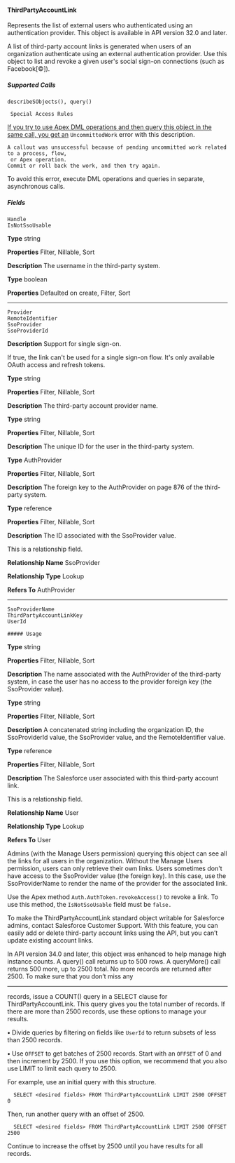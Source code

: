 #### ThirdPartyAccountLink

Represents the list of external users who authenticated using an authentication provider. This object is available in API version 32.0 and
later.

A list of third-party account links is generated when users of an organization authenticate using an external authentication provider. Use
this object to list and revoke a given user's social sign-on connections (such as Facebook[©]).

##### Supported Calls
```
describeSObjects(), query()

 Special Access Rules

```
[If you try to use Apex DML operations and then query this object in the same call, you get an](https://developer.salesforce.com/docs/atlas.en-us.254.0.apexref.meta/apexref/apex_dml_section.htm) `UncommittedWork` error with this
description.
```
A callout was unsuccessful because of pending uncommitted work related to a process, flow,
 or Apex operation.
Commit or roll back the work, and then try again.

```
To avoid this error, execute DML operations and queries in separate, asynchronous calls.

##### Fields

```
Handle
IsNotSsoUsable

```

**Type**
string

**Properties**
Filter, Nillable, Sort

**Description**
The username in the third-party system.

**Type**
boolean

**Properties**
Defaulted on create, Filter, Sort


-----

```
Provider
RemoteIdentifier
SsoProvider
SsoProviderId

```

**Description**
Support for single sign-on.

If true, the link can't be used for a single sign-on flow. It's only available OAuth
access and refresh tokens.

**Type**
string

**Properties**
Filter, Nillable, Sort

**Description**
The third-party account provider name.

**Type**
string

**Properties**
Filter, Nillable, Sort

**Description**
The unique ID for the user in the third-party system.

**Type**
AuthProvider

**Properties**
Filter, Nillable, Sort

**Description**
The foreign key to the AuthProvider on page 876 of the third-party system.

**Type**
reference

**Properties**
Filter, Nillable, Sort

**Description**
The ID associated with the SsoProvider value.

This is a relationship field.

**Relationship Name**
SsoProvider

**Relationship Type**
Lookup

**Refers To**
AuthProvider


-----

```
SsoProviderName
ThirdPartyAccountLinkKey
UserId

##### Usage

```

**Type**
string

**Properties**
Filter, Nillable, Sort

**Description**
The name associated with the AuthProvider of the third-party system, in case
the user has no access to the provider foreign key (the SsoProvider value).

**Type**
string

**Properties**
Filter, Nillable, Sort

**Description**
A concatenated string including the organization ID, the SsoProviderId
value, the SsoProvider value, and the RemoteIdentifier value.

**Type**
reference

**Properties**
Filter, Nillable, Sort

**Description**
The Salesforce user associated with this third-party account link.

This is a relationship field.

**Relationship Name**
User

**Relationship Type**
Lookup

**Refers To**
User


Admins (with the Manage Users permission) querying this object can see all the links for all users in the organization. Without the Manage
Users permission, users can only retrieve their own links. Users sometimes don't have access to the SsoProvider value (the foreign
key). In this case, use the SsoProviderName to render the name of the provider for the associated link.

Use the Apex method `Auth.AuthToken.revokeAccess()` to revoke a link. To use this method, the `IsNotSsoUsable`
field must be `false.`

To make the ThirdPartyAccountLink standard object writable for Salesforce admins, contact Salesforce Customer Support. With this
feature, you can easily add or delete third-party account links using the API, but you can’t update existing account links.

In API version 34.0 and later, this object was enhanced to help manage high instance counts. A query() call returns up to 500 rows.
A queryMore() call returns 500 more, up to 2500 total. No more records are returned after 2500. To make sure that you don’t miss any


-----

records, issue a COUNT() query in a SELECT clause for ThirdPartyAccountLink. This query gives you the total number of records. If there
are more than 2500 records, use these options to manage your results.

**•** Divide queries by filtering on fields like `UserId` to return subsets of less than 2500 records.

**•** Use `OFFSET` to get batches of 2500 records. Start with an `OFFSET` of 0 and then increment by 2500. If you use this option, we
recommend that you also use LIMIT to limit each query to 2500.

For example, use an initial query with this structure.
```
  SELECT <desired fields> FROM ThirdPartyAccountLink LIMIT 2500 OFFSET 0

```
Then, run another query with an offset of 2500.
```
  SELECT <desired fields> FROM ThirdPartyAccountLink LIMIT 2500 OFFSET 2500

```
Continue to increase the offset by 2500 until you have results for all records.
